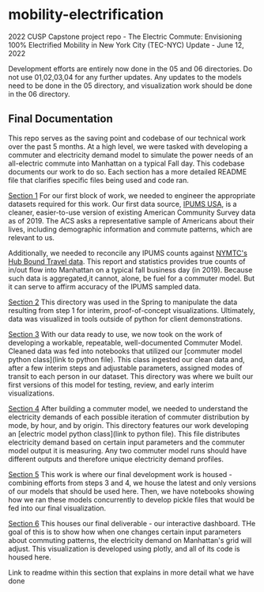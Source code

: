 # mobility-electrification
2022 CUSP Capstone project repo - The Electric Commute: Envisioning 100% Electrified Mobility in New York City (TEC-NYC)
Update - June 12, 2022

Development efforts are entirely now done in the 05 and 06 directories. Do not use 01,02,03,04 for any further updates. Any updates to the models need to be done in the 05 directory, and visualization work should be done in the 06 directory.

## Final Documentation
This repo serves as the saving point and codebase of our technical work over the past 5 months. At a high level, we were tasked with developing a commuter and electricity demand model to simulate the power needs of an all-electric commute into Manhattan on a typical Fall day. This codebase documents our work to do so. Each section has a more detailed README file that clarifies specific files being used and code ran.

[Section 1](01_DataExploration_and_Engineering/)
For our first block of work, we needed to engineer the appropriate datasets required for this work. Our first data source, [IPUMS USA](https://usa.ipums.org/usa/index.shtml), is a cleaner, easier-to-use version of existing American Community Survey data as of 2019. The ACS asks a representative sample of Americans about their lives, including demographic information and commute patterns, which are relevant to us. 

Additionally, we needed to reconcile any IPUMS counts against [NYMTC's Hub Bound Travel data](https://www.nymtc.org/DATA-AND-MODELING/Transportation-Data-and-Statistics). This report and statistics provides true counts of in/out flow into Manhattan on a typical fall business day (in 2019). Because such data is aggregated,it cannot, alone, be fuel for a commuter model. But it can serve to affirm accuracy of the IPUMS sampled data. 

[Section 2](02_DataVisualization/)
This directory was used in the Spring to manipulate the data resulting from step 1 for interim, proof-of-concept visualizations. Ultimately, data was visualized in tools outside of python for client demonstrations.


[Section 3](03_CommuterModel/)
With our data ready to use, we now took on the work of developing a workable, repeatable, well-documented Commuter Model. Cleaned data was fed into notebooks that utilized our [commuter model python class](link to python file). This class ingested our clean data and, after a few interim steps and adjustable parameters, assigned modes of transit to each person in our dataset. This directory was where we built our first versions of this model for testing, review, and early interim visualizations.


[Section 4](04_ElectricalInfrastructureModel/)
After building a commuter model, we needed to understand the electricity demands of each possible iteration of commuter distribution by mode, by hour, and by origin. This directory features our work developing an [electric model python class](link to python file). This file distributes electricity demand based on certain input parameters and the commuter model output it is measuring. Any two commuter model runs should have different outputs and therefore unique electricity demand profiles.


[Section 5](05_Commuter_Electric_Pipeline/)
This work is where our final development work is housed - combining efforts from steps 3 and 4, we house the latest and only versions of our models that should be used here. Then, we have notebooks showing how we ran these models concurrently to develop pickle files that would be fed into our final visualization.


[Section 6](06_Dashboard_Visualization/)
This houses our final deliverable - our interactive dashboard. THe goal of this is to show how when one changes certain input parameters about commuting patterns, the electricity demand on Manhattan's grid will adjust. This visualization is developed using plotly, and all of its code is housed here.

Link to readme within this section that explains in more detail what we have done